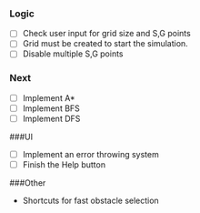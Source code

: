 ### Logic

- [ ] Check user input for grid size and S,G points
- [ ] Grid must be created to start the simulation.
- [ ] Disable multiple S,G points

### Next

- [ ] Implement A\*
- [ ] Implement BFS
- [ ] Implement DFS

###UI

- [ ] Implement an error throwing system
- [ ] Finish the Help button

###Other

- Shortcuts for fast obstacle selection
